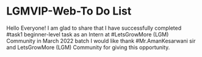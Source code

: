 # LGMVIP-Web-To Do List
Hello Everyone!
I am glad to share that I have successfully completed #task1 beginner-level task as an Intern at #LetsGrowMore (LGM) Community in
March 2022 batch
I would like thank #Mr.AmanKesarwani sir and LetsGrowMore
 (LGM) Community for giving this opportunity.
 

